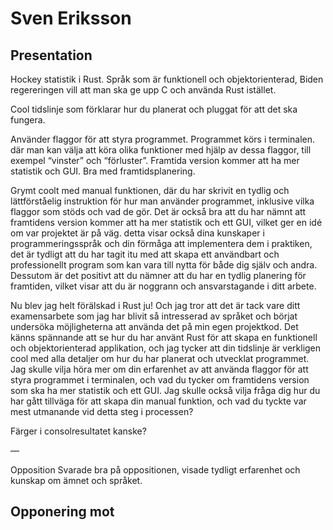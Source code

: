 # Sven Eriksson

## Presentation


Hockey statistik i Rust. Språk som är funktionell och objektorienterad,  Biden regereringen vill att man ska ge upp C och använda Rust istället. 

Cool tidslinje som förklarar hur du planerat och pluggat för att det ska fungera. 

Använder flaggor för att styra programmet. Programmet körs i terminalen. där man kan välja att köra olika funktioner med hjälp av dessa flaggor, till exempel “vinster” och “förluster”. Framtida version kommer att ha mer statistik och GUI. Bra med framtidsplanering.

Grymt coolt med manual funktionen, där du har skrivit en tydlig och lättförståelig instruktion för hur man använder programmet, inklusive vilka flaggor som stöds och vad de gör. Det är också bra att du har nämnt att framtidens version kommer att ha mer statistik och ett GUI, vilket ger en idé om var projektet är på väg. detta visar också dina kunskaper i programmeringsspråk och din förmåga att implementera dem i praktiken, det är tydligt att du har tagit itu med att skapa ett användbart och professionellt program som kan vara till nytta för både dig själv och andra. Dessutom är det positivt att du nämner att du har en tydlig planering för framtiden, vilket visar att du är noggrann och ansvarstagande i ditt arbete.

Nu blev jag helt förälskad i Rust ju! Och jag tror att det är tack vare ditt examensarbete som jag har blivit så intresserad av språket och börjat undersöka möjligheterna att använda det på min egen projektkod. Det känns spännande att se hur du har använt Rust för att skapa en funktionell och objektorienterad applikation, och jag tycker att din tidslinje är verkligen cool med alla detaljer om hur du har planerat och utvecklat programmet. Jag skulle vilja höra mer om din erfarenhet av att använda flaggor för att styra programmet i terminalen, och vad du tycker om framtidens version som ska ha mer statistik och ett GUI. Jag skulle också vilja fråga dig hur du har gått tillväga för att skapa din manual funktion, och vad du tyckte var mest utmanande vid detta steg i processen? 

Färger i consolresultatet kanske?

—

Opposition
Svarade bra på oppositionen, visade tydligt erfarenhet och kunskap om ämnet och språket.

## Opponering mot 